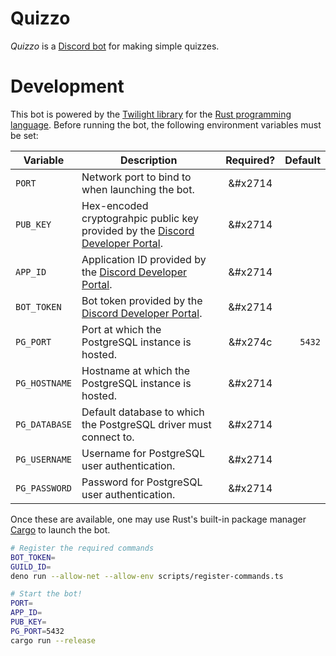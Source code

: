 # Quizzo
_Quizzo_ is a [Discord bot](https://discord.com/api/oauth2/authorize?client_id=823813267133956136&scope=applications.commands) for making simple quizzes.

# Development
This bot is powered by the [Twilight library](https://github.com/twilight-rs/twilight) for the [Rust programming language](https://www.rust-lang.org/tools/install). Before running the bot, the following environment variables must be set:

**Variable**  | **Description**                                                                           | Required? | Default
------------- | ----------------------------------------------------------------------------------------- | :-------: | ------:
`PORT`        | Network port to bind to when launching the bot.                                           | &#x2714   |
`PUB_KEY`     | Hex-encoded cryptograhpic public key provided by the [Discord Developer Portal][discord]. | &#x2714   |
`APP_ID`      | Application ID provided by the [Discord Developer Portal][discord].                       | &#x2714   |
`BOT_TOKEN`   | Bot token provided by the [Discord Developer Portal][discord].                            | &#x2714   |
`PG_PORT`     | Port at which the PostgreSQL instance is hosted.                                          | &#x274c   | `5432`
`PG_HOSTNAME` | Hostname at which the PostgreSQL instance is hosted.                                      | &#x2714   |
`PG_DATABASE` | Default database to which the PostgreSQL driver must connect to.                          | &#x2714   |
`PG_USERNAME` | Username for PostgreSQL user authentication.                                              | &#x2714   |
`PG_PASSWORD` | Password for PostgreSQL user authentication.                                              | &#x2714   |

[discord]: https://discord.com/developers/applications

Once these are available, one may use Rust's built-in package manager [Cargo](https://doc.rust-lang.org/cargo/) to launch the bot.

```bash
# Register the required commands
BOT_TOKEN=
GUILD_ID=
deno run --allow-net --allow-env scripts/register-commands.ts

# Start the bot!
PORT=
APP_ID=
PUB_KEY=
PG_PORT=5432
cargo run --release
```
